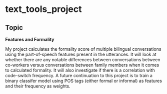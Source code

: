 # text_tools_project

## Topic
**Features and Formality**

My project calculates the formality score of multiple bilingual conversations using the part-of-speech features present in the utterances. It will look at whether there are any notable differences between conversations between co-workers versus conversations between family members when it comes to calculated formality. It will also investigate if there is a correlation with code-switch frequency. A future continuation to this project is to train a binary classifer model using POS tags (either formal or informal) as features and their frequency as weights.
